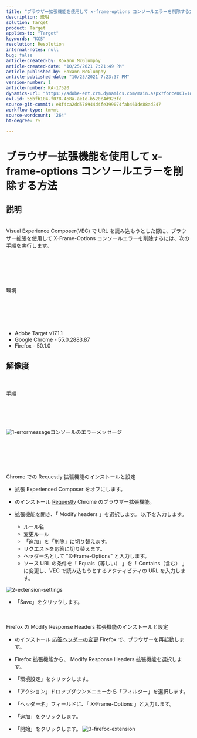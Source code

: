 ```yaml
---
title: "ブラウザー拡張機能を使用して x-frame-options コンソールエラーを削除する方法"
description: 説明
solution: Target
product: Target
applies-to: "Target"
keywords: "KCS"
resolution: Resolution
internal-notes: null
bug: false
article-created-by: Roxann McGlumphy
article-created-date: "10/25/2021 7:21:49 PM"
article-published-by: Roxann McGlumphy
article-published-date: "10/25/2021 7:23:37 PM"
version-number: 1
article-number: KA-17520
dynamics-url: "https://adobe-ent.crm.dynamics.com/main.aspx?forceUCI=1&pagetype=entityrecord&etn=knowledgearticle&id=833768cb-c835-ec11-b6e6-000d3a3485ea"
exl-id: 55bfb104-f078-468a-ae1e-b520c4d923fe
source-git-commit: e8f4ca2dd578944d4fe399074fab461de88ad247
workflow-type: tm+mt
source-wordcount: '264'
ht-degree: 7%

---
```


# ブラウザー拡張機能を使用して x-frame-options コンソールエラーを削除する方法

## 説明

<br>Visual Experience Composer(VEC) で URL を読み込もうとした際に、ブラウザー拡張を使用して X-Frame-Options コンソールエラーを削除するには、次の手順を実行します。<br><br><br> <br><br> <br><br>環境<br><br><br><br> <br><br>
- Adobe Target v17.1.1
- Google Chrome - 55.0.2883.87
- Firefox - 50.1.0



## 解像度

<br><br>手順<br><br><br><br><br><br>![1-errormessage](https://helpx.adobe.com/content/dam/help/en/target/kb/how-to-use-a-browser-extension-to-remove-x-frame-options-console/jcr%3acontent/main-pars/image/1-errormessage.jpg "1-errormessage")コンソールのエラーメッセージ<br><br><br><br><br> <br><br>Chrome での Requestly 拡張機能のインストールと設定
- 拡張 Experienced Composer をオフにします。


- のインストール [Requestly](https://chrome.google.com/webstore/detail/requestly/mdnleldcmiljblolnjhpnblkcekpdkpa?hl=en) Chrome のブラウザー拡張機能。


- 拡張機能を開き、「 Modify headers 」を選択します。 以下を入力します。

   - ルール名
   - 変更ルール
   - 「追加」を「削除」に切り替えます。
   - リクエストを応答に切り替えます。
   - ヘッダー名として &quot;X-Frame-Options&quot; と入力します。
   - ソース URL の条件を「 Equals（等しい） 」を「 Contains（含む） 」に変更し、VEC で読み込もうとするアクティビティの URL を入力します。

![2-extension-settings](https://helpx.adobe.com/content/dam/help/en/target/kb/how-to-use-a-browser-extension-to-remove-x-frame-options-console/jcr%3acontent/main-pars/procedure/proc_par/step_2/step_par/image/2-extension-settings.png "2-extension-settings")


- 「Save」をクリックします。



 <br><br>Firefox の Modify Response Headers 拡張機能のインストールと設定
- のインストール [応答ヘッダーの変更](https://addons.mozilla.org/en-us/firefox/addon/modify-response-headers/) Firefox で、ブラウザーを再起動します。


- Firefox 拡張機能から、 Modify Response Headers 拡張機能を選択します。


- 「環境設定」をクリックします。


- 「アクション」ドロップダウンメニューから「フィルター」を選択します。


- 「ヘッダー名」フィールドに、「 X-Frame-Options 」と入力します。


- 「追加」をクリックします。


- 「開始」をクリックします。
   ![3-firefox-extension](https://helpx.adobe.com/content/dam/help/en/target/kb/how-to-use-a-browser-extension-to-remove-x-frame-options-console/jcr%3acontent/main-pars/procedure_1532616470/proc_par/step_1817832849/step_par/image/3-firefox-extension.png "3-firefox-extension")
